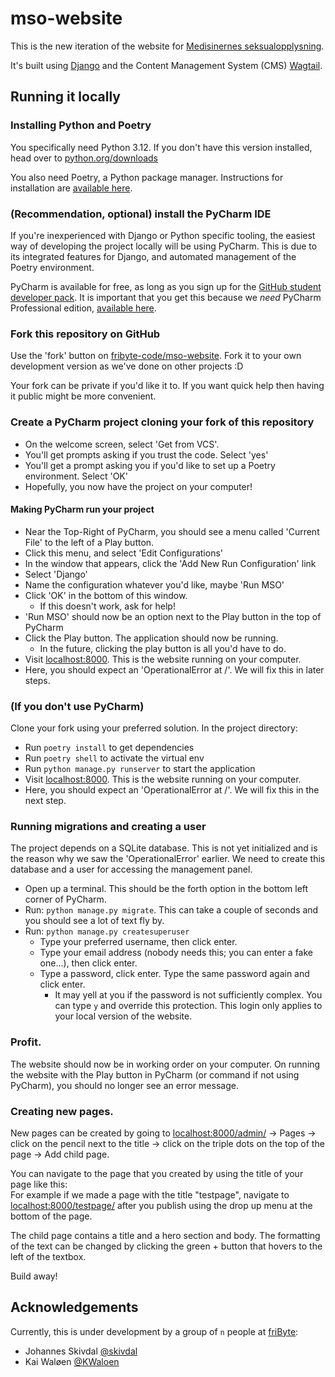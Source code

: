 # mso-website

This is the new iteration of the website for [Medisinernes seksualopplysning](https://mso.uib.no).

It's built using [Django](https://www.djangoproject.com) and the Content Management System (CMS) [Wagtail](https://wagtail.org/).

## Running it locally

### Installing Python and Poetry

You specifically need Python 3.12. If you don't have this version installed, head over to [python.org/downloads](https://python.org/downloads)

You also need Poetry, a Python package manager. Instructions for installation are [available here](https://python-poetry.org/docs/#installing-with-pipx).

### (Recommendation, optional) install the PyCharm IDE

If you're inexperienced with Django or Python specific tooling, the easiest way of developing the project locally will be using PyCharm. This is due to its integrated features for Django, and automated management of the Poetry environment.

PyCharm is available for free, as long as you sign up for the [GitHub student developer pack](https://education.github.com/pack). It is important that you get this because we *need* PyCharm Professional edition, [available here](https://www.jetbrains.com/pycharm/download).

### Fork this repository on GitHub

Use the 'fork' button on [fribyte-code/mso-website](https://github.com/fribyte-code/mso-website). Fork it to your own development version as we've done on other projects :D

Your fork can be private if you'd like it to. If you want quick help then having it public might be more convenient.

### Create a PyCharm project cloning your fork of this repository

- On the welcome screen, select 'Get from VCS'.
- You'll get prompts asking if you trust the code. Select 'yes'
- You'll get a prompt asking you if you'd like to set up a Poetry environment. Select 'OK'
- Hopefully, you now have the project on your computer!

#### Making PyCharm run your project

- Near the Top-Right of PyCharm, you should see a menu called 'Current File' to the left of a Play button.
- Click this menu, and select 'Edit Configurations'
- In the window that appears, click the 'Add New Run Configuration' link
- Select 'Django'
- Name the configuration whatever you'd like, maybe 'Run MSO'
- Click 'OK' in the bottom of this window.
    - If this doesn't work, ask for help!
- 'Run MSO' should now be an option next to the Play button in the top of PyCharm
- Click the Play button. The application should now be running.
  - In the future, clicking the play button is all you'd have to do.
- Visit [localhost:8000](http://localhost:8000). This is the website running on your computer.
- Here, you should expect an 'OperationalError at /'. We will fix this in later steps.

### (If you don't use PyCharm)

Clone your fork using your preferred solution. In the project directory:

- Run `poetry install` to get dependencies
- Run `poetry shell` to activate the virtual env
- Run `python manage.py runserver` to start the application
- Visit [localhost:8000](http://localhost:8000). This is the website running on your computer.
- Here, you should expect an 'OperationalError at /'. We will fix this in the next step.

### Running migrations and creating a user 

The project depends on a SQLite database. This is not yet initialized and is the reason why we saw the 'OperationalError' earlier. We need to create this database and a user for accessing the management panel.

- Open up a terminal. This should be the forth option in the bottom left corner of PyCharm. 
- Run: `python manage.py migrate`. This can take a couple of seconds and you should see a lot of text fly by.
- Run: `python manage.py createsuperuser`
  - Type your preferred username, then click enter.
  - Type your email address (nobody needs this; you can enter a fake one...), then click enter.
  - Type a password, click enter. Type the same password again and click enter.
    - It may yell at you if the password is not sufficiently complex. You can type `y` and override this protection. This login only applies to your local version of the website.

### Profit.

The website should now be in working order on your computer. On running the website with the Play button in PyCharm (or command if not using PyCharm), you should no longer see an error message.

### Creating new pages.

New pages can be created by going to [localhost:8000/admin/](http://localhost:8000/admin/) -> Pages -> click on the pencil next to the title -> click on the triple dots on the top of the page -> Add child page.

You can navigate to the page that you created by using the title of your page like this:  
For example if we made a page with the title "testpage", navigate to [localhost:8000/testpage/](http://localhost:8000/testpage/) after you publish using the drop up menu at the bottom of the page.

The child page contains a title and a hero section and body. The formatting of the text can be changed by clicking the green + button that hovers to the left of the textbox. 

Build away!

## Acknowledgements

Currently, this is under development by a group of `n` people at [friByte](https://fribyte.no):

- Johannes Skivdal [@skivdal](https://github.com/skivdal)
- Kai Waløen [@KWaloen](https://github.com/KWaloen)
